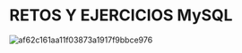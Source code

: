 # RETOS Y EJERCICIOS MySQL

![af62c161aa11f03873a1917f9bbce976](https://user-images.githubusercontent.com/71915068/100271577-51ee5e80-2f1f-11eb-9b94-35520512f09c.jpg)
